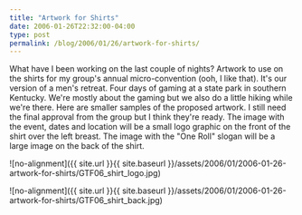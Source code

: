 ```yaml
---
title: "Artwork for Shirts"
date: 2006-01-26T22:32:00-04:00
type: post
permalink: /blog/2006/01/26/artwork-for-shirts/
---
```

What have I been working on the last couple of nights? Artwork to use on the shirts for my group's annual micro-convention (ooh, I like that). It's our version of a men's retreat. Four days of gaming at a state park in southern Kentucky. We're mostly about the gaming but we also do a little hiking while we're there. Here are smaller samples of the proposed artwork. I still need the final approval from the group but I think they're ready. The image with the event, dates and location will be a small logo graphic on the front of the shirt over the left breast. The image with the "One Roll" slogan will be a large image on the back of the shirt.

![no-alignment]({{ site.url }}{{ site.baseurl }}/assets/2006/01/2006-01-26-artwork-for-shirts/GTF06_shirt_logo.jpg)

![no-alignment]({{ site.url }}{{ site.baseurl }}/assets/2006/01/2006-01-26-artwork-for-shirts/GTF06_shirt_back.jpg)
